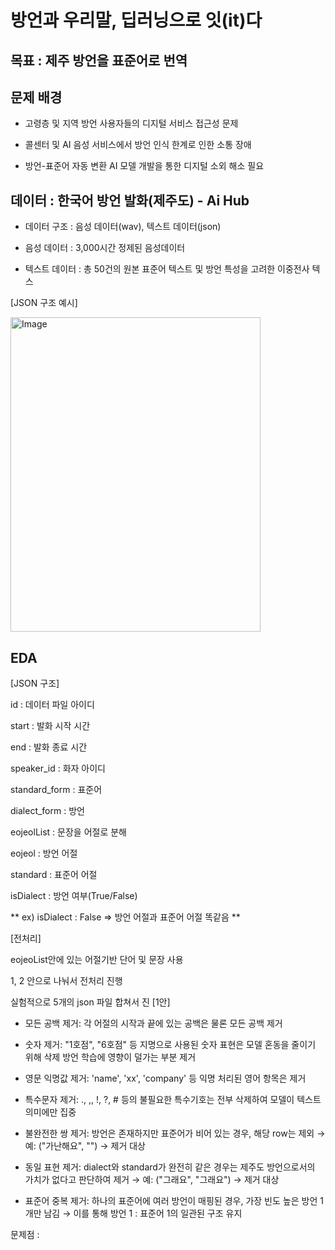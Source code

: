 # 방언과 우리말, 딥러닝으로 잇(it)다



## 목표 : 제주 방언을 표준어로 번역
## 문제 배경 
- 고령층 및 지역 방언 사용자들의 디지털 서비스 접근성 문제

- 콜센터 및 AI 음성 서비스에서 방언 인식 한계로 인한 소통 장애

- 방언-표준어 자동 변환 AI 모델 개발을 통한 디지털 소외 해소 필요

## 데이터 : 한국어 방언 발화(제주도) - Ai Hub 
- 데이터 구조 : 음성 데이터(wav), 텍스트 데이터(json)

- 음성 데이터 : 3,000시간 정제된 음성데이터

- 텍스트 데이터 : 총 50건의 원본 표준어 텍스트 및 방언 특성을 고려한 이중전사 텍스

[JSON 구조 예시]

<img width="400" height="503" alt="Image" src="https://github.com/user-attachments/assets/3d013fe6-3bcd-4133-9533-290e2fa91045" />



## EDA 
[JSON 구조]

id : 데이터 파일 아이디

start : 발화 시작 시간

end : 발화 종료 시간

speaker_id : 화자 아이디

standard_form : 표준어

dialect_form : 방언

eojeolList : 문장을 어절로 분해

eojeol : 방언 어절

standard : 표준어 어절

isDialect : 방언 여부(True/False)


** ex) isDialect : False => 방언 어절과 표준어 어절 똑같음 **

[전처리]

eojeoList안에 있는 어절기반 단어 및 문장 사용

1, 2 안으로 나눠서 전처리 진행

실험적으로 5개의 json 파일 합쳐서 진
[1안]
- 모든 공백 제거: 각 어절의 시작과 끝에 있는 공백은 물론 모든 공백 제거

- 숫자 제거: "1호점", "6호점" 등 지명으로 사용된 숫자 표현은 모델 혼동을 줄이기 위해 삭제 
방언 학습에 영향이 덜가는 부분 제거

- 영문 익명값 제거: 'name', 'xx', 'company' 등 익명 처리된 영어 항목은 제거

- 특수문자 제거: ., ,, !, ?, # 등의 불필요한 특수기호는 전부 삭제하여 모델이 텍스트 의미에만 집중

- 불완전한 쌍 제거: 방언은 존재하지만 표준어가 비어 있는 경우, 해당 row는 제외
 → 예: ("가난해요", "") → 제거 대상

- 동일 표현 제거: dialect와 standard가 완전히 같은 경우는 제주도 방언으로서의 가치가 없다고 판단하여 제거
 → 예: ("그래요", "그래요") → 제거 대상

- 표준어 중복 제거: 하나의 표준어에 여러 방언이 매핑된 경우, 가장 빈도 높은 방언 1개만 남김
→ 이를 통해 방언 1 : 표준어 1의 일관된 구조 유지

문제점 : 



